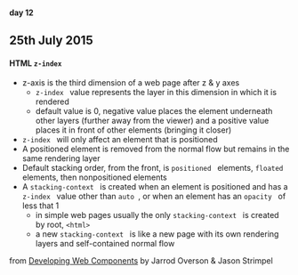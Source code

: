 #### day 12
## 25th July 2015

#### HTML `z-index `
* z-axis is the third dimension of a web page after z & y axes
  * `z-index ` value represents the layer in this dimension in which it is rendered
  * default value is 0, negative value places the element underneath other layers (further away from the viewer) and a positive value places it in front of other elements (bringing it closer)
* `z-index ` will only affect an element that is positioned
* A positioned element is removed from the normal flow but remains in the same rendering layer
* Default stacking order, from the front, is `positioned ` elements, `floated ` elements, then nonpositioned elements
* A `stacking-context ` is created when an element is positioned and has a `z-index ` value other than `auto `, or when an element has an `opacity ` of less that 1
  * in simple web pages usually the only `stacking-context ` is created by root, `<html> `
  * a new `stacking-context ` is like a new page with its own rendering layers and self-contained normal flow

from [Developing Web Components](https://www.geekbooks.me/book/view/developing-web-components) by Jarrod Overson & Jason Strimpel
